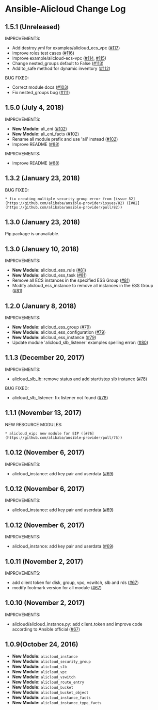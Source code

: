 # Ansible-Alicloud Change Log

## 1.5.1 (Unreleased)

IMPROVEMENTS:

- Add destroy.yml for examples/alicloud_ecs_vpc ([#117](https://github.com/alibaba/ansible-provider/pull/117))
- Improve roles test cases ([#116](https://github.com/alibaba/ansible-provider/pull/116))
- Improve example/alicloud-ecs-vpc ([#114](https://github.com/alibaba/ansible-provider/pull/114), [#115](https://github.com/alibaba/ansible-provider/pull/115))
- Change nested_groups default to False ([#113](https://github.com/alibaba/ansible-provider/pull/113git ))
- Add to_safe method for dynamic inventory ([#112](https://github.com/alibaba/ansible-provider/pull/112))

BUG FIXED:

- Correct module docs ([#103](https://github.com/alibaba/ansible-provider/pull/103))
- Fix nested_groups bug ([#111](https://github.com/alibaba/ansible-provider/pull/111))


## 1.5.0 (July 4, 2018)

IMPROVEMENTS:

- **New Module:** ali_eni ([#102](https://github.com/alibaba/ansible-provider/pull/102))
- **New Module:** ali_eni_facts ([#102](https://github.com/alibaba/ansible-provider/pull/102))
- Rename all module prefix and use 'ali' instead ([#102](https://github.com/alibaba/ansible-provider/pull/102))
- Improve README ([#88](https://github.com/alibaba/ansible-provider/pull/88))

IMPROVEMENTS:

- Improve README ([#88](https://github.com/alibaba/ansible-provider/pull/88))

## 1.3.2 (January 23, 2018)

BUG FIXED:

    * fix creating multiple security group error from [issue 82](https://github.com/alibaba/ansible-provider/issues/82) ([#82](https://github.com/alibaba/ansible-provider/pull/82))

## 1.3.0 (January 23, 2018)

Pip package is unavailable.

## 1.3.0 (January 10, 2018)

IMPROVEMENTS:

  * **New Module:** alicloud_ess_rule ([#81](https://github.com/alibaba/ansible-provider/pull/81))
  * **New Module:** alicloud_ess_task ([#81](https://github.com/alibaba/ansible-provider/pull/81))
  * Remove all ECS instances in the specified ESS Group ([#81](https://github.com/alibaba/ansible-provider/pull/81))
  * Modify alicloud_ess_instance to remove all instances in the ESS Group ([#81](https://github.com/alibaba/ansible-provider/pull/81))


## 1.2.0 (January 8, 2018)

IMPROVEMENTS:

  * **New Module:** alicloud_ess_group ([#79](https://github.com/alibaba/ansible-provider/pull/79))
  * **New Module:** alicloud_ess_configuration ([#79](https://github.com/alibaba/ansible-provider/pull/79))
  * **New Module:** alicloud_ess_instance ([#79](https://github.com/alibaba/ansible-provider/pull/79))
  * Update module 'alicloud_slb_listener' examples spelling error: ([#80](https://github.com/alibaba/ansible-provider/pull/80))


## 1.1.3 (December 20, 2017)

IMPROVEMENTS:

 * alicloud_slb_lb: remove status and add start/stop slb instance ([#78](https://github.com/alibaba/ansible-provider/pull/78))

BUG FIXED:

 * alicloud_slb_listener: fix listener not found ([#78](https://github.com/alibaba/ansible-provider/pull/78))


## 1.1.1 (November 13, 2017)

NEW RESOURCE MODULES:

    * alicloud_eip: new module for EIP ([#76](https://github.com/alibaba/ansible-provider/pull/76))

## 1.0.12 (November 6, 2017)

IMPROVEMENTS:

  * alicloud_instance: add key pair and userdata ([#69](https://github.com/alibaba/ansible-provider/pull/69))


## 1.0.12 (November 6, 2017)

IMPROVEMENTS:

  * alicloud_instance: add key pair and userdata ([#69](https://github.com/alibaba/ansible-provider/pull/69))


## 1.0.12 (November 6, 2017)

IMPROVEMENTS:

  * alicloud_instance: add key pair and userdata ([#69](https://github.com/alibaba/ansible-provider/pull/69))


## 1.0.11 (November 2, 2017)

IMPROVEMENTS:

  * add client token for disk, group, vpc, vswitch, slb and rds ([#67](https://github.com/alibaba/ansible-provider/pull/67))
  * modify footmark version for all module ([#67](https://github.com/alibaba/ansible-provider/pull/67))


## 1.0.10 (November 2, 2017)

IMPROVEMENTS:

  * alicloud/alicloud_instance.py: add client_token and improve code according to Ansible official ([#67](https://github.com/alibaba/ansible-provider/pull/67))


## 1.0.9(October 24, 2016)

  * **New Module:** `alicloud_instance`
  * **New Module:** `alicloud_security_group`
  * **New Module:** `alicloud_slb`
  * **New Module:** `alicloud_vpc`
  * **New Module:** `alicloud_vswitch`
  * **New Module:** `alicloud_route_entry`
  * **New Module:** `alicloud_bucket`
  * **New Module:** `alicloud_bucket_object`
  * **New Module:** `alicloud_instance_facts`
  * **New Module:** `alicloud_instance_type_facts`
